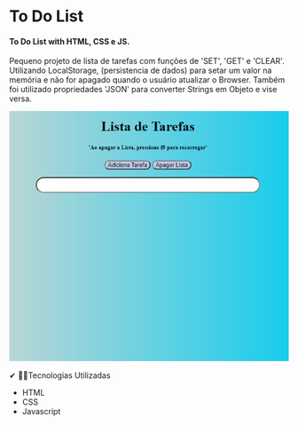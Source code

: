 # To Do List

#### To Do List with HTML, CSS e JS.

Pequeno projeto de lista de tarefas com funções de 'SET', 'GET' e 'CLEAR'. Utilizando LocalStorage, (persistencia de dados) para setar um valor na memória e não for apagado quando o usuário atualizar o Browser. Também foi utilizado propriedades 'JSON' para converter Strings em Objeto e vise versa.

<img src="screen.gif">

✔ 👨‍💻Tecnologias Utilizadas

- HTML
- CSS
- Javascript
